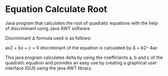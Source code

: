 # Equation Calculate Root
Java program that calculates the root of quadratic equations with the help of discriminant using Java AWT software

Discriminant Δ formula used is as follows:

ax2 + bx + c = 0 discriminant of the equation is calculated by Δ = b2– 4ac

This java program calculates delta by using the coefficients a, b and c of the quadratic equation and provides an 
easy use by creating a graphical user interface (GUI) using the java AWT library.


